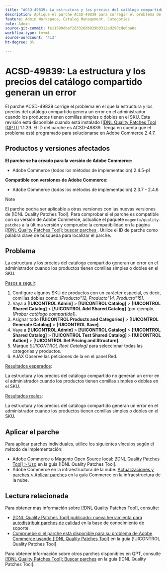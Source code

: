 ```yaml
---
title: "ACSD-49839: La estructura y los precios del catálogo compartido generan un error"
description: Aplique el parche ACSD-49839 para corregir el problema de Adobe Commerce en el que la estructura y los precios del catálogo compartido generan un error en el administrador cuando los productos tienen comillas simples o dobles en el SKU.
feature: Admin Workspace, Catalog Management, Categories
role: Admin
source-git-commit: fe11599dbef283326db029b0312ad290cde0ba0a
workflow-type: tm+mt
source-wordcount: '413'
ht-degree: 0%

---
```


# ACSD-49839: La estructura y los precios del catálogo compartido generan un error

El parche ACSD-49839 corrige el problema en el que la estructura y los precios del catálogo compartido genera un error en el administrador cuando los productos tienen comillas simples o dobles en el SKU. Esta revisión está disponible cuando está instalado [[!DNL Quality Patches Tool (QPT)]](https://experienceleague.adobe.com/en/docs/commerce-knowledge-base/kb/announcements/commerce-announcements/magento-quality-patches-released-new-tool-to-self-serve-quality-patches) 1.1.29. El ID del parche es ACSD-49839. Tenga en cuenta que el problema está programado para solucionarse en Adobe Commerce 2.4.7.

## Productos y versiones afectados

**El parche se ha creado para la versión de Adobe Commerce:**

* Adobe Commerce (todos los métodos de implementación) 2.4.5-p1

**Compatible con versiones de Adobe Commerce:**

* Adobe Commerce (todos los métodos de implementación) 2.3.7 - 2.4.6

>[!NOTE]
>
>El parche podría ser aplicable a otras versiones con las nuevas versiones de [!DNL Quality Patches Tool]. Para comprobar si el parche es compatible con su versión de Adobe Commerce, actualice el paquete `magento/quality-patches` a la última versión y compruebe la compatibilidad en la página [[!DNL Quality Patches Tool]: buscar parches ](https://experienceleague.adobe.com/tools/commerce-quality-patches/index.html). Utilice el ID de parche como palabra clave de búsqueda para localizar el parche.

## Problema

La estructura y los precios del catálogo compartido generan un error en el administrador cuando los productos tienen comillas simples o dobles en el SKU.

<u>Pasos a seguir</u>:

1. Configure algunos SKU de productos con un carácter especial, es decir, comillas dobles como:
   *[Producto&quot;12, Producto&quot;14, Producto&quot;15]*.
1. Vaya a **[!UICONTROL Admin]** > **[!UICONTROL Catalog]** > **[!UICONTROL Shared Catalog]** > **[!UICONTROL Add Shared Catalog]** (por ejemplo,*[Probar catálogo compartido]*).
1. Asignar todo **[!UICONTROL Products and Categories]** > **[!UICONTROL Generate Catalog]** > **[!UICONTROL Save]**.
1. Vaya a **[!UICONTROL Admin]** > **[!UICONTROL Catalog]** > **[!UICONTROL Shared Catalog]** > **[!UICONTROL Test Shared Catalog]** > **[!UICONTROL Action]** > **[!UICONTROL Set Pricing and Structure]**.
1. Marque *[!UICONTROL Root Catalog]* para seleccionar todas las categorías y productos.
1. AJAX Observe las peticiones de la en el panel Red.

<u>Resultados esperados</u>:

La estructura y los precios del catálogo compartido no generan un error en el administrador cuando los productos tienen comillas simples o dobles en el SKU.

<u>Resultados reales</u>:

La estructura y los precios del catálogo compartido generan un error en el administrador cuando los productos tienen comillas simples o dobles en el SKU.

## Aplicar el parche

Para aplicar parches individuales, utilice los siguientes vínculos según el método de implementación:

* Adobe Commerce o Magento Open Source local: [[!DNL Quality Patches Tool] > Uso](/help/tools/quality-patches-tool/usage.md) en la guía [!DNL Quality Patches Tool].
* Adobe Commerce en la infraestructura de la nube: [Actualizaciones y parches > Aplicar parches](https://experienceleague.adobe.com/docs/commerce-cloud-service/user-guide/develop/upgrade/apply-patches.html) en la guía Commerce en la infraestructura de la nube.

## Lectura relacionada

Para obtener más información sobre [!DNL Quality Patches Tool], consulte:

* [[!DNL Quality Patches Tool] publicado: nueva herramienta para autodistribuir parches de calidad](https://experienceleague.adobe.com/en/docs/commerce-knowledge-base/kb/announcements/commerce-announcements/magento-quality-patches-released-new-tool-to-self-serve-quality-patches) en la base de conocimiento de soporte.
* [Compruebe si el parche está disponible para su problema de Adobe Commerce usando [!DNL Quality Patches Tool]](/help/tools/quality-patches-tool/patches-available-in-qpt/check-patch-for-magento-issue-with-magento-quality-patches.md) en la guía [!UICONTROL Quality Patches Tool].


Para obtener información sobre otros parches disponibles en QPT, consulte [[!DNL Quality Patches Tool]: Buscar parches](https://experienceleague.adobe.com/tools/commerce-quality-patches/index.html) en la guía [!DNL Quality Patches Tool].
